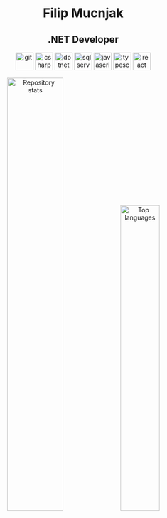 <h1 align="center">Filip Mucnjak</h1>
<h2 align="center">.NET Developer</h2>

<p align="center">
  <img src="https://cdn.jsdelivr.net/gh/devicons/devicon/icons/git/git-original.svg" alt="git" width="40" />
  <img src="https://cdn.jsdelivr.net/gh/devicons/devicon/icons/csharp/csharp-original.svg" alt="csharp" width="40" />
  <img src="https://cdn.jsdelivr.net/gh/devicons/devicon/icons/dotnetcore/dotnetcore-original.svg" alt="dotnet core" width="40" />
  <img src="https://cdn.jsdelivr.net/gh/devicons/devicon/icons/microsoftsqlserver/microsoftsqlserver-plain-wordmark.svg" alt="sqlserver" width="40" />
  <img src="https://cdn.jsdelivr.net/gh/devicons/devicon/icons/javascript/javascript-original.svg" alt="javascript" width="40" />
  <img src="https://cdn.jsdelivr.net/gh/devicons/devicon/icons/typescript/typescript-original.svg" alt="typescript" width="40" />
  <img src="https://cdn.jsdelivr.net/gh/devicons/devicon/icons/react/react-original-wordmark.svg" alt="react" width="40" />
</p>

<div align="center">
  <img src="https://github-readme-stats.vercel.app/api?username=mucnjakf&count_private=true&show_icons=true&hide_title=true&theme=github_dark" alt="Repository stats" width="50%" />
  <img src="https://github-readme-stats.vercel.app/api/top-langs/?username=mucnjakf&layout=compact&theme=github_dark" alt="Top languages" width="42%" />
</div>
